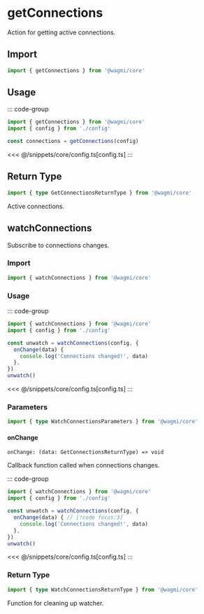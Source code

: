# getConnections

Action for getting active connections.

## Import

```ts
import { getConnections } from '@wagmi/core'
```

## Usage

::: code-group
```ts [index.ts]
import { getConnections } from '@wagmi/core'
import { config } from './config'

const connections = getConnections(config)
```
<<< @/snippets/core/config.ts[config.ts]
:::

## Return Type

```ts
import { type GetConnectionsReturnType } from '@wagmi/core'
```

Active connections.

## watchConnections

Subscribe to connections changes.

### Import

```ts
import { watchConnections } from '@wagmi/core'
```

### Usage

::: code-group
```ts [index.ts]
import { watchConnections } from '@wagmi/core'
import { config } from './config'

const unwatch = watchConnections(config, {
  onChange(data) {
    console.log('Connections changed!', data)
  },
})
unwatch()
```
<<< @/snippets/core/config.ts[config.ts]
:::

### Parameters

```ts
import { type WatchConnectionsParameters } from '@wagmi/core'
```

#### onChange

`onChange: (data: GetConnectionsReturnType) => void`

Callback function called when connections changes.

::: code-group
```ts [index.ts]
import { watchConnections } from '@wagmi/core'
import { config } from './config'

const unwatch = watchConnections(config, {
  onChange(data) { // [!code focus:3]
    console.log('Connections changed!', data)
  },
})
unwatch()
```
<<< @/snippets/core/config.ts[config.ts]
:::

### Return Type

```ts
import { type WatchConnectionsReturnType } from '@wagmi/core'
```

Function for cleaning up watcher.